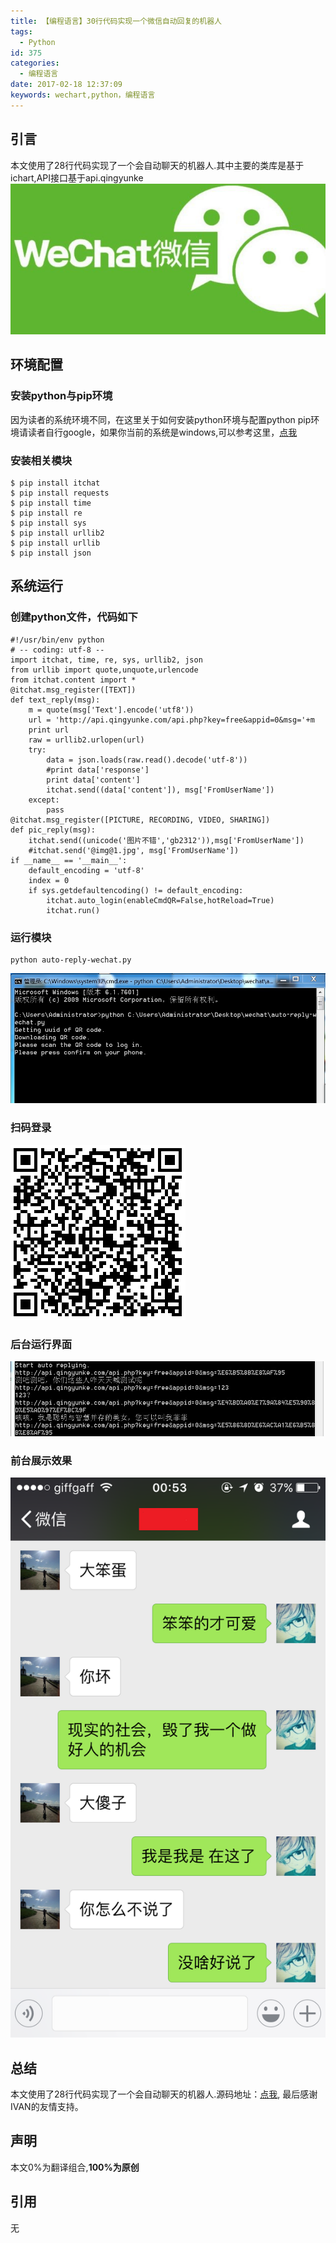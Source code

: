 ```yaml
---
title: 【编程语言】30行代码实现一个微信自动回复的机器人
tags:
  - Python
id: 375
categories:
  - 编程语言
date: 2017-02-18 12:37:09
keywords: wechart,python，编程语言
---
```


## 引言

本文使用了28行代码实现了一个会自动聊天的机器人.其中主要的类库是基于ichart,API接口基于api.qingyunke
![](../images/2017/02/aotoWechat_0.jpg?)

<!--more-->

## 环境配置
### 安装python与pip环境
因为读者的系统环境不同，在这里关于如何安装python环境与配置python pip环境请读者自行google，如果你当前的系统是windows,可以参考这里，[点我](http://wenku.baidu.com/link?url=5Zk0fAcm44gPMCHpYr2df0Mhhec5atd91ToDqveGc2VOPOlxsh0VqESpAGDbzaiyHsf7kImecYnGhXQM_yB3Ak1ENPb1L_O6DQA_EmXSn17) 
### 安装相关模块
```
$ pip install itchat
$ pip install requests
$ pip install time
$ pip install re
$ pip install sys
$ pip install urllib2
$ pip install urllib
$ pip install json
```


## 系统运行
### 创建python文件，代码如下

```
#!/usr/bin/env python
# -- coding: utf-8 --
import itchat, time, re, sys, urllib2, json
from urllib import quote,unquote,urlencode
from itchat.content import *
@itchat.msg_register([TEXT])
def text_reply(msg):
	m = quote(msg['Text'].encode('utf8'))
	url = 'http://api.qingyunke.com/api.php?key=free&appid=0&msg='+m
	print url
	raw = urllib2.urlopen(url)
	try:
	    data = json.loads(raw.read().decode('utf-8'))
	    #print data['response']
	    print data['content']
	    itchat.send((data['content']), msg['FromUserName'])
	except:
	    pass	  
@itchat.msg_register([PICTURE, RECORDING, VIDEO, SHARING])
def pic_reply(msg):
    itchat.send((unicode('图片不错','gb2312')),msg['FromUserName'])
    #itchat.send('@img@1.jpg', msg['FromUserName'])
if __name__ == '__main__':
    default_encoding = 'utf-8'
    index = 0
    if sys.getdefaultencoding() != default_encoding:
        itchat.auto_login(enableCmdQR=False,hotReload=True)
        itchat.run()
```

### 运行模块
```
python auto-reply-wechat.py
```
![](../images/2017/02/aotoWechat_1.jpg?)
### 扫码登录
![](../images/2017/02/aotoWechat_2.jpg?)
### 后台运行界面
![](../images/2017/02/aotoWechat_3.jpg?)
### 前台展示效果
![](../images/2017/02/aotoWechat_4.jpg?)
## 总结
本文使用了28行代码实现了一个会自动聊天的机器人.源码地址：[点我](https://github.com/rjgeek/auto-reply-wechat),
最后感谢IVAN的友情支持。
## 声明
本文0%为翻译组合,**100%为原创**
## 引用
无







